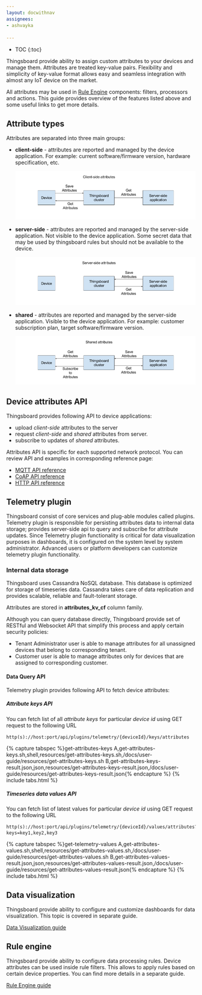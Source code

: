 ```yaml
---
layout: docwithnav
assignees:
- ashvayka

---
```


* TOC
{:toc}

Thingsboard provide ability to assign custom attributes to your devices and manage them. 
Attributes are treated key-value pairs. Flexibility and simplicity of key-value format allows easy and seamless integration with almost any IoT device on the market.

All attributes may be used in [Rule Engine](/docs/user-guide/rule-engine) components: filters, processors and actions.
This guide provides overview of the features listed above and some useful links to get more details.  

## Attribute types

Attributes are separated into three main groups:
 
 - **client-side** - attributes are reported and managed by the device application. 
   For example: current software/firmware version, hardware specification, etc.
   
   ![image](/images/user-guide/сlient-side-attributes.png)
 
 - **server-side** - attributes are reported and managed by the server-side application. Not visible to the device application.
   Some secret data that may be used by thingsboard rules but should not be available to the device.
   
   ![image](/images/user-guide/server-side-attributes.png)
 - **shared** - attributes are reported and managed by the server-side application. Visible to the device application.
   For example: customer subscription plan, target software/firmware version.
   
   ![image](/images/user-guide/shared-attributes.png)

## Device attributes API

Thingsboard provides following API to device applications:
 
 - upload *client-side* attributes to the server
 - request *client-side* and *shared* attributes from server.
 - subscribe to updates of *shared* attributes.

Attributes API is specific for each supported network protocol.
You can review API and examples in corresponding reference page:

 - [MQTT API reference](/docs/reference/mqtt-api/#attributes-api)
 - [CoAP API reference](/docs/reference/coap-api/#attributes-api)
 - [HTTP API reference](/docs/reference/http-api/#attributes-api)
  
## Telemetry plugin

Thingsboard consist of core services and plug-able modules called plugins. 
Telemetry plugin is responsible for persisting attributes data to internal data storage; 
provides server-side api to query and subscribe for attribute updates. 
Since Telemetry plugin functionality is critical for data visualization purposes in dashboards, it is configured on the system level by system administrator.
Advanced users or platform developers can customize telemetry plugin functionality.

### Internal data storage

Thingsboard uses Cassandra NoSQL database. This database is optimized for storage of timeseries data.
Cassandra takes care of data replication and provides scalable, reliable and fault-tolerant storage.

Attributes are stored in **attributes_kv_cf** column family.
  
Although you can query database directly, Thingsboard provide set of RESTful and Websocket API that simplify this process and apply certain security policies:
 
 - Tenant Administrator user is able to manage attributes for all unassigned devices that belong to corresponding tenant.
 - Customer user is able to manage attributes only for devices that are assigned to corresponding customer.
  
#### Data Query API

Telemetry plugin provides following API to fetch device attributes:

##### Attribute keys API

You can fetch list of all *attribute keys* for particular *device id* using GET request to the following URL  
 
```shell
http(s)://host:port/api/plugins/telemetry/{deviceId}/keys/attributes
```

{% capture tabspec %}get-attributes-keys
A,get-attributes-keys.sh,shell,resources/get-attributes-keys.sh,/docs/user-guide/resources/get-attributes-keys.sh
B,get-attributes-keys-result.json,json,resources/get-attributes-keys-result.json,/docs/user-guide/resources/get-attributes-keys-result.json{% endcapture %}
{% include tabs.html %}

##### Timeseries data values API

You can fetch list of latest values for particular *device id* using GET request to the following URL  
 
```shell
http(s)://host:port/api/plugins/telemetry/{deviceId}/values/attributes?keys=key1,key2,key3
```

{% capture tabspec %}get-telemetry-values
A,get-attributes-values.sh,shell,resources/get-attributes-values.sh,/docs/user-guide/resources/get-attributes-values.sh
B,get-attributes-values-result.json,json,resources/get-attributes-values-result.json,/docs/user-guide/resources/get-attributes-values-result.json{% endcapture %}
{% include tabs.html %}

## Data visualization

Thingsboard provide ability to configure and customize dashboards for data visualization. 
This topic is covered in separate guide.    
<p><a href="/docs/user-guide/visualization" class="button">Data Visualization guide</a></p>

## Rule engine

Thingsboard provide ability to configure data processing rules.
Device attributes can be used inside rule filters. This allows to apply rules based on certain device properties.
You can find more details in a separate guide.
<p><a href="/docs/user-guide/rule-engine" class="button">Rule Engine guide</a></p>
    
